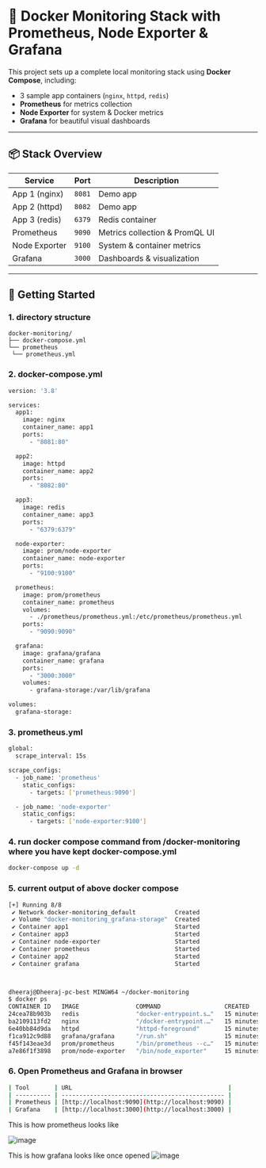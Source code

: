 # 🐳 Docker Monitoring Stack with Prometheus, Node Exporter & Grafana

This project sets up a complete local monitoring stack using **Docker Compose**, including:
- 3 sample app containers (`nginx`, `httpd`, `redis`)
- **Prometheus** for metrics collection
- **Node Exporter** for system & Docker metrics
- **Grafana** for beautiful visual dashboards

---

## 📦 Stack Overview

| Service       | Port      | Description                     |
|---------------|-----------|---------------------------------|
| App 1 (nginx) | `8081`    | Demo app                        |
| App 2 (httpd) | `8082`    | Demo app                        |
| App 3 (redis) | `6379`    | Redis container                 |
| Prometheus    | `9090`    | Metrics collection & PromQL UI |
| Node Exporter | `9100`    | System & container metrics      |
| Grafana       | `3000`    | Dashboards & visualization      |

---

## 🚀 Getting Started

### 1. directory structure

```text
docker-monitoring/ 
├── docker-compose.yml
└── prometheus
 └── prometheus.yml
 ```


### 2. docker-compose.yml

```bash
version: '3.8'

services:
  app1:
    image: nginx
    container_name: app1
    ports:
      - "8081:80"

  app2:
    image: httpd
    container_name: app2
    ports:
      - "8082:80"

  app3:
    image: redis
    container_name: app3
    ports:
      - "6379:6379"

  node-exporter:
    image: prom/node-exporter
    container_name: node-exporter
    ports:
      - "9100:9100"

  prometheus:
    image: prom/prometheus
    container_name: prometheus
    volumes:
      - ./prometheus/prometheus.yml:/etc/prometheus/prometheus.yml
    ports:
      - "9090:9090"

  grafana:
    image: grafana/grafana
    container_name: grafana
    ports:
      - "3000:3000"
    volumes:
      - grafana-storage:/var/lib/grafana

volumes:
  grafana-storage:

```

### 3. prometheus.yml 

``` bash
global:
  scrape_interval: 15s

scrape_configs:
  - job_name: 'prometheus'
    static_configs:
      - targets: ['prometheus:9090']

  - job_name: 'node-exporter'
    static_configs:
      - targets: ['node-exporter:9100']
```

### 4. run docker compose command from /docker-monitoring where you have kept docker-compose.yml

``` bash
docker-compose up -d
```

### 5. current output of above docker compose 

```bash
[+] Running 8/8
 ✔ Network docker-monitoring_default           Created                                                                                                                                                       0.2s
 ✔ Volume "docker-monitoring_grafana-storage"  Created                                                                                                                                                       0.0s
 ✔ Container app1                              Started                                                                                                                                                       2.9s
 ✔ Container app3                              Started                                                                                                                                                       3.2s
 ✔ Container node-exporter                     Started                                                                                                                                                       3.2s
 ✔ Container prometheus                        Started                                                                                                                                                       3.2s
 ✔ Container app2                              Started                                                                                                                                                       2.9s
 ✔ Container grafana                           Started                                                                                                                                                       3.2s



dheeraj@Dheeraj-pc-best MINGW64 ~/docker-monitoring
$ docker ps
CONTAINER ID   IMAGE                COMMAND                  CREATED          STATUS          PORTS                    NAMES
24cea78b903b   redis                "docker-entrypoint.s…"   15 minutes ago   Up 15 minutes   0.0.0.0:6379->6379/tcp   app3
ba2109113fd2   nginx                "/docker-entrypoint.…"   15 minutes ago   Up 15 minutes   0.0.0.0:8081->80/tcp     app1
6e40bb84d9da   httpd                "httpd-foreground"       15 minutes ago   Up 15 minutes   0.0.0.0:8082->80/tcp     app2
f1ca912c9d88   grafana/grafana      "/run.sh"                15 minutes ago   Up 15 minutes   0.0.0.0:3000->3000/tcp   grafana
f45f143eae3d   prom/prometheus      "/bin/prometheus --c…"   15 minutes ago   Up 15 minutes   0.0.0.0:9090->9090/tcp   prometheus
a7e86f1f3898   prom/node-exporter   "/bin/node_exporter"     15 minutes ago   Up 15 minutes   0.0.0.0:9100->9100/tcp   node-exporter
```

### 6. Open Prometheus and Grafana in browser

``` bash
| Tool       | URL                                            |
| ---------- | ---------------------------------------------- |
| Prometheus | [http://localhost:9090](http://localhost:9090) |
| Grafana    | [http://localhost:3000](http://localhost:3000) |
```

This is how prometheus looks like

![image](https://github.com/user-attachments/assets/2180141a-7539-492e-9a83-bd97046dca91)


This is how grafana looks like once opened
![image](https://github.com/user-attachments/assets/994f8195-ba51-45f2-93ef-9800fcd762ca)


